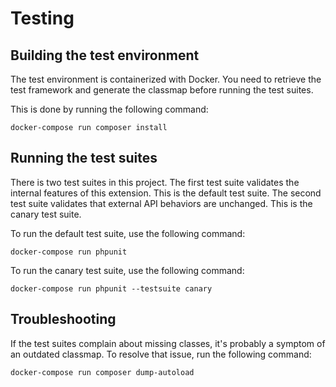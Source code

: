 # Testing

## Building the test environment

The test environment is containerized with Docker.
You need to retrieve the test framework and generate the classmap before running the test suites.

This is done by running the following command:
```
docker-compose run composer install
```

## Running the test suites

There is two test suites in this project.
The first test suite validates the internal features of this extension.
This is the default test suite.
The second test suite validates that external API behaviors are unchanged.
This is the canary test suite.

To run the default test suite, use the following command:
```
docker-compose run phpunit
```

To run the canary test suite, use the following command:
```
docker-compose run phpunit --testsuite canary
```

## Troubleshooting

If the test suites complain about missing classes, it's probably a symptom of an outdated classmap.
To resolve that issue, run the following command:
```
docker-compose run composer dump-autoload
```
